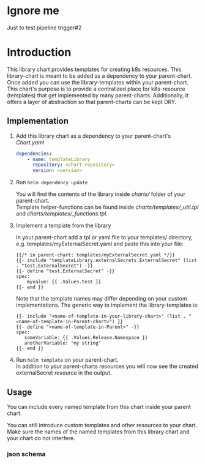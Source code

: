 # Ignore me
Just to test pipeline trigger#2

# Introduction
This library chart provides templates for creating k8s resources. This library-chart is meant to be added as a
dependency to your parent-chart. Once added you can use the library-templates within your parent-chart.  
This chart's purpose is to provide a centralized place for k8s-resource (templates) that get implemented by many
parent-charts. Additionally, it offers a layer of abstraction so that parent-charts can be kept DRY.

## Implementation
1. Add this library chart as a dependency to your parent-chart's _Chart.yaml_  
    ```yaml
    dependencies:
        - name: templateLibrary
          repository: <chart-repository>
          version: <version>
    ```
2. Run `helm dependency update`  

   You will find the contents of the library inside _charts/_ folder of your parent-chart.  
   Template helper-functions can be found inside _charts/templates/\_util.tpl_ and _charts/templates/\_functions.tpl_.

3. Implement a template from the library  
   
   In your parent-chart add a tpl or yaml file to your templates/ directory, e.g. templates/myExternalSecret.yaml and paste this
   into your file:
   ```gotemplate
   {{/* in parent-chart: templates/myExternalSecret.yaml */}}
   {{- include "templateLibrary.externalSecrets.ExternalSecret" (list . "test.ExternalSecret") -}}
   {{- define "test.ExternalSecret" -}}
   spec:
       myvalue: {{ .Values.test }}
   {{- end }}
   ```
   Note that the template names may differ depending on your custom implementations. The generic way to implement the 
   library-templates is:
   ```gotemplate
   {{- include "<name-of-template-in-your-library-chart>" (list . "<name-of-template-in-Parent-chart>") }}
   {{- define "<name-of-template-in-Parent>" -}}
   spec:
      someVariable: {{ .Values.Release.Namespace }}
      anotherVariable: "my string"
   {{- end }}
   ```

4. Run `helm template` on your parent-chart.  
   In addition to your parent-charts resources you will now see the created externalSecret resource in the output.

## Usage
You can include every named template from this chart inside your parent chart.

You can still introduce custom templates and other resources to your chart.
Make sure the names of the named templates from this library chart and your chart do not interfere.

### json schema